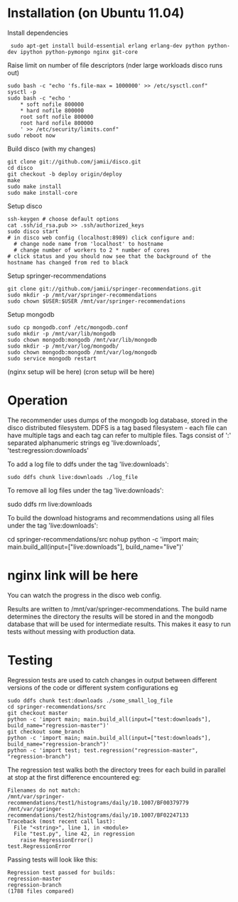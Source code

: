 # Installation (on Ubuntu 11.04)

Install dependencies

     sudo apt-get install build-essential erlang erlang-dev python python-dev ipython python-pymongo nginx git-core

Raise limit on number of file descriptors (nder large workloads disco runs out)

    sudo bash -c "echo 'fs.file-max = 1000000' >> /etc/sysctl.conf"
    sysctl -p
    sudo bash -c "echo '
        * soft nofile 800000
        * hard nofile 800000
        root soft nofile 800000
        root hard nofile 800000
        ' >> /etc/security/limits.conf"
    sudo reboot now

Build disco (with my changes)

    git clone git://github.com/jamii/disco.git
    cd disco
    git checkout -b deploy origin/deploy
    make
    sudo make install
    sudo make install-core

Setup disco

    ssh-keygen # choose default options
    cat .ssh/id_rsa.pub >> .ssh/authorized_keys
    sudo disco start
    # in disco web config (localhost:8989) click configure and:
      # change node name from 'localhost' to hostname
      # change number of workers to 2 * number of cores
    # click status and you should now see that the background of the hostname has changed from red to black

 Setup springer-recommendations

    git clone git://github.com/jamii/springer-recommendations.git
    sudo mkdir -p /mnt/var/springer-recommendations
    sudo chown $USER:$USER /mnt/var/springer-recommendations

 Setup mongodb

    sudo cp mongodb.conf /etc/mongodb.conf
    sudo mkdir -p /mnt/var/lib/mongodb
    sudo chown mongodb:mongodb /mnt/var/lib/mongodb
    sudo mkdir -p /mnt/var/log/mongodb/
    sudo chown mongodb:mongodb /mnt/var/log/mongodb
    sudo service mongodb restart

(nginx setup will be here)
(cron setup will be here)

# Operation

The recommender uses dumps of the mongodb log database, stored in the disco distributed filesystem. DDFS is a tag based filesystem - each file can have multiple tags and each tag can refer to multiple files. Tags consist of ':' separated alphanumeric strings eg 'live:downloads', 'test:regression:downloads'

To add a log file to ddfs under the tag 'live:downloads':

    sudo ddfs chunk live:downloads ./log_file

To remove all log files under the tag 'live:downloads':

   sudo ddfs rm live:downloads

To build the download histograms and recommendations using all files under the tag 'live:downloads':

   cd springer-recommendations/src
   nohup python -c 'import main; main.build_all(input=["live:downloads"], build_name="live")'
   # nginx link will be here

You can watch the progress in the disco web config.

Results are written to /mnt/var/springer-recommendations. The build name determines the directory the results will be stored in and the mongodb database that will be used for intermediate results. This makes it easy to run tests without messing with production data.

# Testing

Regression tests are used to catch changes in output between different versions of the code or different system configurations eg

    sudo ddfs chunk test:downloads ./some_small_log_file
    cd springer-recommendations/src
    git checkout master
    python -c 'import main; main.build_all(input=["test:downloads"], build_name="regression-master")'
    git checkout some_branch
    python -c 'import main; main.build_all(input=["test:downloads"], build_name="regression-branch")'
    python -c 'import test; test.regression("regression-master", "regression-branch")

The regression test walks both the directory trees for each build in parallel at stop at the first difference encountered eg:

    Filenames do not match:
    /mnt/var/springer-recommendations/test1/histograms/daily/10.1007/BF00379779
    /mnt/var/springer-recommendations/test2/histograms/daily/10.1007/BF02247133
    Traceback (most recent call last):
      File "<string>", line 1, in <module>
      File "test.py", line 42, in regression
        raise RegressionError()
    test.RegressionError

Passing tests will look like this:

    Regression test passed for builds:
    regression-master
    regression-branch
    (1788 files compared)
